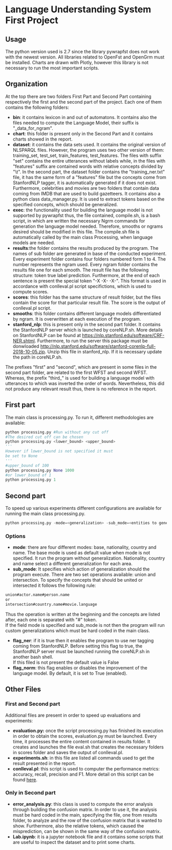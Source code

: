 # Language Understanding System First Project
## Usage
The python version used is 2.7 since the library pywrapfst does not work with the newest version. All libraries related to OpenFst and OpenGrm must be installed. Charts are drawn with Plotly, however this library is not
necessary to run the most important scripts.
## Organization
At the top there are two folders First Part and Second Part containing respectively the first and the
second part of the project. Each one of them contains the following folders:
- **bin**: it contains lexicon in and out of automatons. It contains also the files needed to compute the Language Model, their suffix is "\_data_for\_ngram".
- **chart**: this folder is present only in the Second Part and it contains charts showed in the report.
- **dataset**: it contains the data sets used. It contains the original version of NLSPARQL files. However, the program uses two other version of them: training\_set, test\_set, train_features, test_features. The files with suffix "set" contains the entire utterances without labels while, in the files with "features" suffix are contained words with relative concepts divided by "\\t". In the second part, the dataset folder contains the "training_ner.txt" file, it has the same form of a "features" file but the concepts come from StanfordNLP tagger, it is automatically generated if it does not exist. Furthermore, celebrities and movies are two folders that contain data coming from IMDB that are used to build gazetteers. It contains also a python class data_manager.py. It is used to extract tokens based on the specified concepts, which should be generalized.      
- **exec**: the functionality used for building the language model is not supported by pywrapfst thus, the file contained, compile.sh, is a bash script, in which are written the necessary Ngrm commands for generation the language model needed. Therefore, smooths or ngrams desired should be modified in this file. The compile.sh file is automatically called by the main class Processing, when language models are needed.
- **results**:the folder contains the results produced by the program. The names of sub folder are generated in base of the conducted experiment. Every experiment folder contains four folders numbered form 1 to 4. The number represents the ngram used. Every ngram folder contains the results file one for each smooth. The result file has the following structure: token true label prediction. Furthermore, at the end of each sentence is present the special token "-X -X- -X-". This format is used in accordance with conlleval.pl script specifictions, which is used to compute scores.
- **scores**: this folder has the same structure of result folder, but the files contain the score for that particular result file. The score is the output of conlleval.pl script.
- **smooths**: this folder contains different language models differentiated by ngram. It is overwritten at each execution of the program.
- **stanford_nlp**: this is present only in the second part folder. It contains the StanfordNLP server which is launched by coreNLP.sh. More details on StanfordNLP can be found at https://nlp.stanford.edu/software/CRF-NER.shtml. Furthermore, to run the server this package must be donwloaded http://nlp.stanford.edu/software/stanford-corenlp-full-2018-10-05.zip. Unzip this file in stanford_nlp. If it is necessary update the path in coreNLP.sh.

The prefixes "first" and "second", which are present in some files in the second part folder, are related to the first WFST and second WFST. Whereas, the prefix "third_" is used for building a language model with utterances to which was inverted the order of words. Nevertheless, this did not produce any relevant result thus, there is no reference in the report.  

## First part
The main class is processing.py. To run it, different methodologies are available:
```python
python processing.py #Run without any cut off
#The desired cut off can be chosen
python processing.py <lower_bound> <upper_bound>
'''
However if lower_bound is not specified it must
be set to None
'''
#upper_bound of 100
python processing.py None 1000
#or lower_bound of 1
python processing.py 1
```
## Second part
To speed up various experiments different configurations are available for running the main class processing.py.
```python
python processing.py -mode=<generalization> -sub_mode=<entities to generalize> -flag_ner=<True or False> -flag_norm=<True or False>
```
### Options
- **mode**: there are four different modes: base, nationality, country and name. The base mode is used as default value when mode is not specified. It run the program without generalization.
Nationality, country and name select a different generalization for each area.
- **sub_mode**: It specifies which action of generalization should the program execute. There are two set operations available: union and intersection. To specify the concepts that should be united or intersected it follows the following rule:
```bash
union#actor.name#person.name
or
intersection#country.name#movie.language
```
Thus the operation is written at the beginning and the concepts are listed after, each one is separated with "#" token.<br>
If the field mode is specified and sub_mode is not then the program will run custom generalizations which must be hard coded in the main class.
- **flag_ner**: if it is true then it enables the program to use ner tagging coming from StanfordNLP. Before setting this flag to true, the StanfordNLP server must be launched running the coreNLP.sh in another bash shell. <br>
If this filed is not present the default value is False
- **flag_norm**: this flag enables or disables the improvement of the language model. By default, it is set to True (enabled).

## Other Files
### First and Second part
Additional files are present in order to speed up evaluations and experiments:
- **evaluation.py:** once the script processing.py has finished its execution in order to obtain the scores, evaluation.py must be launched. Every time, it processes the entire content contained in results folder. It creates and launches the file eval.sh that creates the necessary folders in scores folder and saves the output of conlleval.pl.
- **experiments.sh**: in this file are listed all commands used to get the result presented in the report.
- **conlleval.pl**: this script is used to computer the performance metrics: accuracy, recall, precision and F1. More detail on this script can be found [here](https://www.clips.uantwerpen.be/conll2000/chunking/output.html).

### Only in Second part
- **error_analysis.py**: this class is used to compute the error analysis through building the confusion matrix. In order to use it, the analysis must be hard coded in the main, specifying the file, one from results folder, to analyze and the row of the confusion matrix that is wanted to show. Furthermore, also the relative tokens, which caused the misprediction, can be shown in the same way of the confusion matrix.
- **Lab.ipynb**: it is a jupyter notebook file and it contains some scripts that are useful to inspect the dataset and to print some charts.
